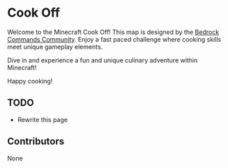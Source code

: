# Cook Off

Welcome to the Minecraft Cook Off! This map is designed by the [Bedrock Commands Community](https://discord.gg/SYstTYx5G5). Enjoy a fast paced challenge where cooking skills meet unique gameplay elements.

Dive in and experience a fun and unique culinary adventure within Minecraft!

Happy cooking!

## TODO

- Rewrite this page

## Contributors

None
